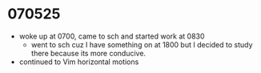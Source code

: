 # 070525

- woke up at 0700, came to sch and started work at 0830
    - went to sch cuz I have something on at 1800 but I decided to study there because its more conducive.
- continued to Vim horizontal motions
  